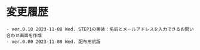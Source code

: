 # 変更履歴

	- ver.0.10 2023-11-08 Wed. STEP1の実装：名前とメールアドレスを入力できるお問い合わせ画面を作成
	- ver.0.00 2023-11-08 Wed. 配布用初版
